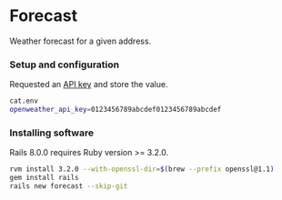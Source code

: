 # Forecast
Weather forecast for a given address.

### Setup and configuration

Requested an [API key](https://home.openweathermap.org/api_keys) and store the value.
```sh
cat.env
openweather_api_key=0123456789abcdef0123456789abcdef
```

### Installing software

Rails 8.0.0 requires Ruby version >= 3.2.0.
```sh
rvm install 3.2.0 --with-openssl-dir=$(brew --prefix openssl@1.1)
gem install rails
rails new forecast --skip-git
```
